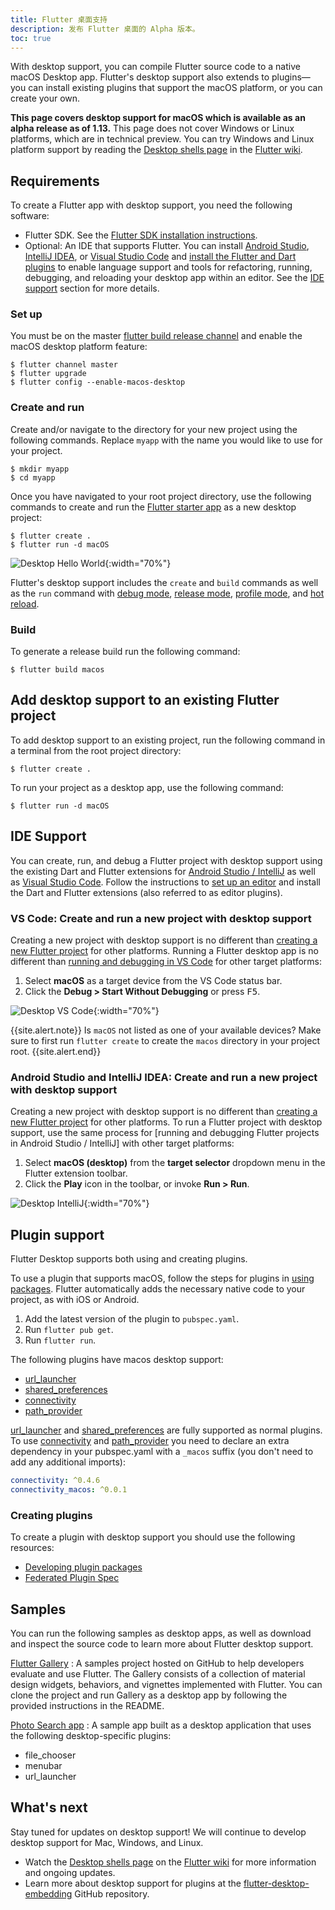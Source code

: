 ```yaml
---
title: Flutter 桌面支持
description: 发布 Flutter 桌面的 Alpha 版本。
toc: true
---
```


With desktop support,
you can compile Flutter source code
to a native macOS Desktop app.
Flutter's desktop support also extends to plugins&mdash;you can
install existing plugins that support the macOS platform,
or you can create your own.

**This page covers desktop support for macOS
which is available as an alpha release as of 1.13.**
This page does not cover Windows or Linux platforms,
which are in technical preview. You can try Windows and Linux platform support
by reading the [Desktop shells page] in the [Flutter wiki].

## Requirements
To create a Flutter app with desktop support, you need the following software:
* Flutter SDK. See the [Flutter SDK installation instructions][install flutter].
* Optional: An IDE that supports Flutter.
You can install [Android Studio], [IntelliJ IDEA], or [Visual Studio Code]
and [install the Flutter and Dart plugins] to enable language support and
tools for refactoring, running, debugging, and reloading your desktop app
within an editor. See the [IDE support] section for more details.

### Set up
You must be on the master [flutter build release channel]
and enable the macOS desktop platform feature:

```terminal
$ flutter channel master
$ flutter upgrade
$ flutter config --enable-macos-desktop
```
### Create and run
Create and/or navigate to the directory for your new project
using the following commands.
Replace `myapp` with the name you would like to use for your project.

```terminal
$ mkdir myapp
$ cd myapp
```

Once you have navigated to your root project directory,
use the following commands to create and run the [Flutter starter app]
as a new desktop project:

```terminal
$ flutter create .
$ flutter run -d macOS
```
![Desktop Hello World](/images/desktop/desktop_hello_world.gif){:width="70%"}

Flutter's desktop support includes the `create` and `build` commands as well as the `run`
command with [debug mode], [release mode], [profile mode], and [hot reload].

### Build
To generate a release build run the following command:
```terminal
$ flutter build macos
```

## Add desktop support to an existing Flutter project
To add desktop support to an existing project,
run the following command in a terminal from the root project directory:

```terminal
$ flutter create .
```
To run your project as a desktop app, use the following command:

```terminal
$ flutter run -d macOS
```

## IDE Support
You can create, run, and debug a Flutter project with desktop support
using the existing Dart and Flutter extensions for [Android Studio / IntelliJ] as well
as [Visual Studio Code]. Follow the instructions to [set up an editor] and install
the Dart and Flutter extensions (also referred to as editor plugins).

### VS Code: Create and run a new project with desktop support
Creating a new project with desktop support is no different than
[creating a new Flutter project][flutter starter app] for other platforms.
Running a Flutter desktop app is no different than
[running and debugging in VS Code] for other target platforms:
 1. Select **macOS** as a target device from the VS Code status bar.
 2. Click the **Debug > Start Without Debugging** or press <kbd>F5</kbd>.

![Desktop VS Code](/images/desktop/desktop_vscode.gif){:width="70%"}

{{site.alert.note}}
  Is `macOS` not listed as one of your available devices?
  Make sure to first run `flutter create`
  to create the `macos` directory in your project root.
{{site.alert.end}}

### Android Studio and IntelliJ IDEA: Create and run a new project with desktop support
Creating a new project with desktop support is no different than
[creating a new Flutter project][flutter starter app] for other platforms.
To run a Flutter project with desktop support, use the same
process for [running and debugging Flutter projects in Android Studio / IntelliJ] with other
target platforms:
1. Select **macOS (desktop)** from the **target selector** dropdown menu in the
   Flutter extension toolbar.
2. Click the **Play** icon in the toolbar, or invoke **Run > Run**.

![Desktop IntelliJ](/images/desktop/desktop_intellij.gif){:width="70%"}

## Plugin support
Flutter Desktop supports both using and creating plugins.

To use a plugin that supports macOS, follow the steps for plugins in [using
packages].
Flutter automatically adds the necessary native code
to your project, as with iOS or Android.

1. Add the latest version of the plugin to `pubspec.yaml`.
2. Run `flutter pub get`.
3. Run `flutter run`.

The following plugins have macos desktop support:

* [url_launcher]
* [shared_preferences]
* [connectivity]
* [path_provider]

[url_launcher] and [shared_preferences] are fully supported as normal plugins.
To use [connectivity] and [path_provider] you need to declare an
extra dependency in your pubspec.yaml with a `_macos` suffix
(you don't need to add any additional imports):

```yaml
connectivity: ^0.4.6
connectivity_macos: ^0.0.1
```

### Creating plugins
To create a plugin with desktop support you should use the following resources:
* [Developing plugin packages]
* [Federated Plugin Spec]

## Samples
You can run the following samples as desktop apps,
as well as download and inspect the source code to learn more about Flutter
desktop support.

[Flutter Gallery]
: A samples project hosted on GitHub to help developers evaluate and use Flutter.
The Gallery consists of a collection of material design widgets, behaviors, and vignettes
implemented with Flutter.
You can clone the project and run Gallery as a desktop app
by following the provided instructions in the README.

[Photo Search app]
: A sample app built as a desktop application that uses
the following desktop-specific plugins:
* file_chooser
* menubar
* url_launcher

## What's next
Stay tuned for updates on desktop support!
We will continue to develop desktop support for Mac, Windows, and Linux.
* Watch the [Desktop shells page] on the [Flutter wiki] for more
information and ongoing updates.
* Learn more about desktop support for plugins at the [flutter-desktop-embedding]
GitHub repository.

[Android Studio / IntelliJ]: /docs/development/tools/android-studio
[Android Studio]: {{site.android-dev}}/studio/install
[color_panel]: {{site.github}}/google/flutter-desktop-embedding/tree/master/plugins/color_panel
[connectivity]: {{site.pub}}/packages/connectivity
[debug mode]: /docs/testing/build-modes#debug
[dependencies on unpublished packages]: /docs/development/packages-and-plugins/using-packages#dependencies-on-unpublished-packages
[Desktop shells page]: {{site.repo.flutter}}/wiki/Desktop-shells
[Desktop shells page]: {{site.repo.flutter}}/wiki/Desktop-shells
[Developing plugin packages]: /docs/development/packages-and-plugins/developing-packages
[federated plugin spec]: https://docs.google.com/document/d/1LD7QjmzJZLCopUrFAAE98wOUQpjmguyGTN2wd_89Srs/edit?pli=1#heading=h.pub7jnop54q0
[file_chooser]: {{site.github}}/google/flutter-desktop-embedding/tree/master/plugins/file_chooser
[flutter build release channel]: {{site.repo.flutter}}/wiki/Flutter-build-release-channels
[Flutter Gallery]: {{site.repo.samples}}/tree/master/gallery/gallery
[flutter starter app]: /docs/get-started/test-drive
[flutter wiki]: {{site.repo.flutter}}/wiki/
[flutter-desktop-embedding]: {{site.github}}/google/flutter-desktop-embedding/tree/master/plugins#dart
[flutter/plugins]: {{site.repo.organization}}/plugins
[git reference]: {{site.dart-site}}/tools/pub/dependencies#git-packages
[hot reload]: /docs/development/tools/hot-reload
[IDE support]: /desktop#ide-support
[install flutter]: /docs/get-started/install
[install the Flutter and Dart plugins]: /docs/get-started/editor
[IntelliJ IDEA]: https://www.jetbrains.com/idea/download/
[path_provider]: {{site.pub}}/packages/path_provider
[Photo Search app]: {{site.repo.organization}}/samples/tree/master/experimental/desktop_photo_search
[plugins/flutter_plugins]: {{site.github}}/google/flutter-desktop-embedding/tree/master/plugins/flutter_plugins
[profile mode]: /docs/testing/build-modes#profile
[release mode]: /docs/testing/build-modes#release
[Run and debug in Android Studio and IntelliJ]: /docs/development/tools/android-studio#running-and-debugging
[Running and debugging in VS Code]: /docs/development/tools/vs-code#running-and-debugging
[set up an editor]: /docs/get-started/editor
[shared_preferences]: {{site.pub}}/packages/shared_preferences
[steps to install Flutter]: /docs/get-started/install/macos
[url_launcher]: {{site.pub}}/packages/url_launcher
[Using packages]: /docs/development/packages-and-plugins/using-packages
[Visual Studio Code]: /docs/development/tools/vs-code